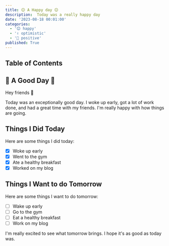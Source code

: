 ```yaml
---
title: 😊 A Happy day 😊
description:  Today was a really happy day
date: '2023-08-18 00:01:00'
categories:
  - '😊 happy'
  - '✌️ optimistic'
  - '🌟 positive'
published: True
---
```


## Table of Contents

## 📑 A Good Day 📑

Hey friends 👋

Today was an exceptionally good day. I woke up early, got a lot of work done, and had a great time with my friends. I'm really happy with how things are going.

## Things I Did Today

Here are some things I did today:
- [x] Woke up early
- [x] Went to the gym
- [x] Ate a healthy breakfast
- [x] Worked on my blog

## Things I Want to do Tomorrow

Here are some things I want to do tomorrow:
- [ ] Wake up early
- [ ] Go to the gym
- [ ] Eat a healthy breakfast
- [ ] Work on my blog

I'm really excited to see what tomorrow brings. I hope it's as good as today was.